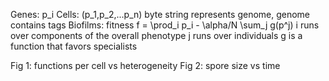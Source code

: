 Genes: p_i
Cells: (p_1,p_2,...p_n) byte string represents genome, genome contains tags
Biofilms: fitness f = \prod_i p_i - \alpha/N \sum_j g(p^j)
i runs over components of the overall phenotype
j runs over individuals
g is a function that favors specialists

Fig 1: functions per cell vs heterogeneity
Fig 2: spore size vs time
